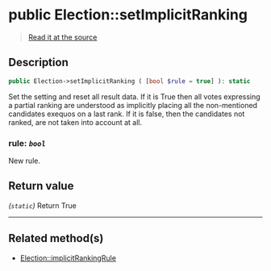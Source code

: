 # public Election::setImplicitRanking

> [Read it at the source](https://github.com/julien-boudry/Condorcet/blob/master/src/Election.php#L312)

## Description    

```php
public Election->setImplicitRanking ( [bool $rule = true] ): static
```

Set the setting and reset all result data.
If it is True then all votes expressing a partial ranking are understood as implicitly placing all the non-mentioned candidates exequos on a last rank.
If it is false, then the candidates not ranked, are not taken into account at all.
    

### **rule:** *`bool`*   
New rule.    


## Return value   

*(`static`)* Return True


---------------------------------------

## Related method(s)      

* [Election::implicitRankingRule](/Docs/api-reference/Election%20Class/Election--implicitRankingRule.md)    
